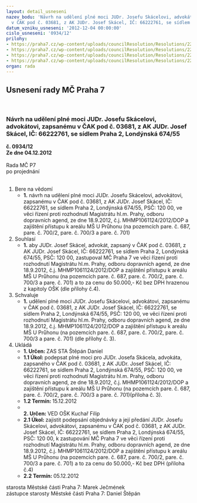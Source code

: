 ```yaml
---
layout: detail_usneseni
nazev_bodu: 'Návrh na udělení plné moci JUDr. Josefu Skácelovi, advokátovi,  zapsanému
  v ČAK pod č. 03681, z AK JUDr. Josef Skácel, IČ: 66222761, se sídlem Praha 2, Londýnská  674/55'
datum_vzniku_usneseni: '2012-12-04 00:00:00'
cislo_usneseni: '0934/12'
prilohy:
- https://praha7.cz/wp-content/uploads/councilResolution/Resolutions/22256/62-12-p1_pr%c3%a1vn%c3%ad_stanovisko.doc
- https://praha7.cz/wp-content/uploads/councilResolution/Resolutions/22256/62-12-p2_usnesen%c3%ad_mhmp.doc
- https://praha7.cz/wp-content/uploads/councilResolution/Resolutions/22256/62-12-n%c3%a1vrh_pln%c3%a1_moc_sk%c3%a1cel.doc
- https://praha7.cz/wp-content/uploads/councilResolution/Resolutions/22256/62-12-objednavka_pr%c3%a1vn%c3%adch_slu%c5%beeb_judr._sk%c3%a1cel.doc
organ: rada
---
```

<div id="ucUsn_pList" class="usn">
	<span><h2>Usnesení rady MČ Praha 7 </h2>
<br></span><div class="standBody">
<span><h3>Návrh na udělení plné moci JUDr. Josefu Skácelovi, advokátovi,  zapsanému v ČAK pod č. 03681, z AK JUDr. Josef Skácel, IČ: 66222761, se sídlem Praha 2, Londýnská  674/55</h3></span><div class="center">
		<strong>č. 0934/12</strong><br>
	</div>
<div class="center">
		<strong>Ze dne 04.12.2012</strong><br><br>
	</div>Rada MČ P7<br> po projednání<br><br><ol>
<li>Bere na vědomí<ul><li>
<strong>1.</strong> návrh na udělení plné moci JUDr. Josefu Skácelovi, advokátovi, zapsanému v ČAK pod č. 03681, z AK JUDr. Josef Skácel, IČ: 66222761, se sídlem Praha 2, Londýnská  674/55, PSČ: 120 00, ve věci řízení proti rozhodnutí Magistrátu hl.m. Prahy, odboru dopravních agend, ze dne 18.9.2012, č.j. MHMP1061124/2012/DOP a zajištění přístupu k areálu MŠ U Průhonu (na pozemcích pare. č. 687, pare. č. 700/2, pare. č. 700/3 a pare. č. 701)</li></ul>
</li>
<li>Souhlasí<ul><li>
<strong>1.</strong> aby JUDr. Josef Skácel, advokát,  zapsaný v ČAK pod č. 03681, z AK JUDr. Josef Skácel, IČ: 66222761, se sídlem Praha 2, Londýnská  674/55, PSČ: 120 00, zastupoval MČ Praha 7 ve věci řízení proti rozhodnutí Magistrátu hl.m. Prahy, odboru dopravních agend, ze dne 18.9.2012, č.j. MHMP1061124/2012/DOP a zajištění přístupu k areálu MŠ U Průhonu (na pozemcích pare. č. 687, pare. č. 700/2, pare. č. 700/3 a pare. č. 701) a to za cenu do 50.000,- Kč bez DPH hrazenou z kapitoly OŠK (dle přílohy č.4).</li></ul>
</li>
<li>Schvaluje<ul><li>
<strong>1.</strong> udělení plné moci JUDr. Josefu Skácelovi, advokátovi,  zapsanému v ČAK pod č. 03681, z AK JUDr. Josef Skácel, IČ: 66222761, se sídlem Praha 2, Londýnská  674/55, PSČ: 120 00, ve věci řízení proti rozhodnutí Magistrátu hl.m. Prahy, odboru dopravních agend, ze dne 18.9.2012, č.j. MHMP1061124/2012/DOP a zajištění přístupu k areálu MŠ U Průhonu (na pozemcích pare. č. 687, pare. č. 700/2, pare. č. 700/3 a pare. č. 701) (dle přílohy č. 3).</li></ul>
</li>
<li>Ukládá<ul>
<li>
<strong>1. Určen: </strong>ZAS STA Štěpán Daniel</li>
<li>
<strong>1.1 Úkol: </strong>podepsat plné moci pro  JUDr. Josefa Skácela, advokáta,  zapsaného v ČAK pod č. 03681, z AK JUDr. Josef Skácel, IČ: 66222761, se sídlem Praha 2, Londýnská  674/55, PSČ: 120 00, ve věci řízení proti rozhodnutí Magistrátu hl.m. Prahy, odboru dopravních agend, ze dne 18.9.2012, č.j. MHMP1061124/2012/DOP a zajištění přístupu k areálu MŠ U Průhonu (na pozemcích pare. č. 687, pare. č. 700/2, pare. č. 700/3 a pare. č. 701)(příloha č. 3).</li>
<li>
<strong>1.2 Termín: </strong>15.12.2012</li>
<li>
<strong><br>2. Určen: </strong>VED OŠK Kuchař Filip</li>
<li>
<strong>2.1 Úkol: </strong>zajistit podepsání objednávky a její předání JUDr. Josefu Skácelovi, advokátovi,  zapsanému v ČAK pod č. 03681, z AK JUDr. Josef Skácel, IČ: 66222761, se sídlem Praha 2, Londýnská  674/55, PSČ: 120 00, k zastupování MČ Praha 7 ve věci řízení proti rozhodnutí Magistrátu hl.m. Prahy, odboru dopravních agend, ze dne 18.9.2012, č.j. MHMP1061124/2012/DOP a zajištění přístupu k areálu MŠ U Průhonu (na pozemcích pare. č. 687, pare. č. 700/2, pare. č. 700/3 a pare. č. 701) a to za cenu do 50.000,- Kč bez DPH (příloha č.4)</li>
<li>
<strong>2.2 Termín: </strong>05.12.2012</li>
</ul>
</li>
</ol>starosta Městské části Praha 7: Marek Ječmének<br>zástupce starosty Městské části Praha 7: Daniel Štěpán 
</div>
</div>